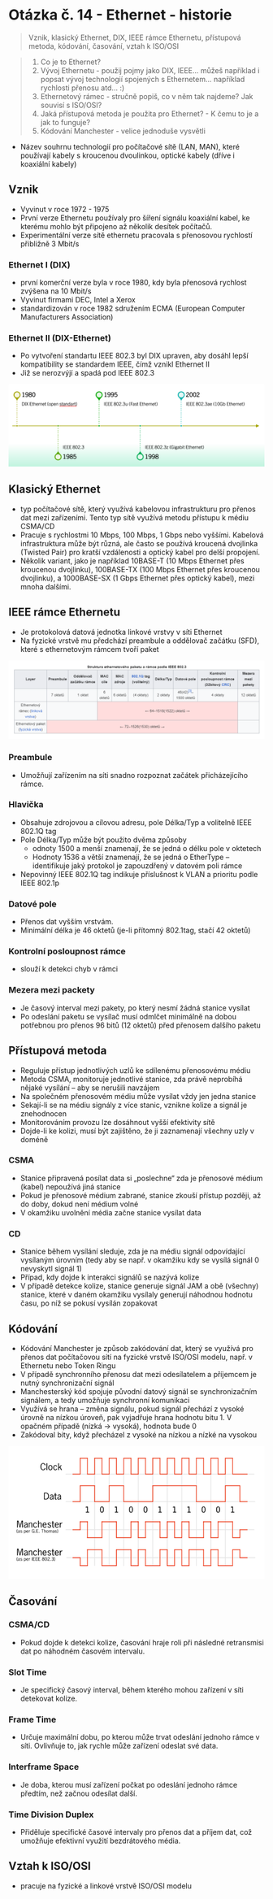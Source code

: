 # Otázka č. 14 - Ethernet - historie


> Vznik, klasický Ethernet, DIX, IEEE rámce Ethernetu, přístupová metoda, kódování, časování, vztah k ISO/OSI 

>1) Co je to Ethernet?
>2) Vývoj Ethernetu - použij pojmy jako DIX, IEEE… můžeš například i popsat vývoj technologií
   spojených s Ethernetem… například rychlosti přenosu atd… :)
>3) Ethernetový rámec - stručně popiš, co v něm tak najdeme? Jak souvisí s ISO/OSI?
>4) Jaká přístupová metoda je použita pro Ethernet? - K čemu to je a jak to funguje?
>5) Kódování Manchester - velice jednoduše vysvětli

- Název souhrnu technologií pro počítačové sítě (LAN, MAN), které používají kabely s kroucenou dvoulinkou, optické kabely (dříve i koaxiální kabely)

## Vznik

- Vyvinut v roce 1972 - 1975
- První verze Ethernetu používaly pro šíření signálu koaxiální kabel, ke kterému mohlo být připojeno až několik desítek počítačů.
- Experimentální verze sítě ethernetu pracovala s přenosovou rychlostí přibližně 3 Mbit/s​

### Ethernet I (DIX)

- první komerční verze byla v roce 1980, kdy byla přenosová rychlost zvýšena na 10 Mbit/s
- Vyvinut firmami DEC, Intel a Xerox 
- standardizován v roce 1982 sdružením ECMA (European Computer Manufacturers Association)

### Ethernet II (DIX-Ethernet)

- Po vytvoření standartu IEEE 802.3 byl DIX upraven, aby dosáhl lepší kompatibility se standardem IEEE, čímž vznikl Ethernet II
- Již se nerozvýjí a spadá pod IEEE 802.3

![Historie Ethernetu](img/14/ethernet-history.png)

## Klasický Ethernet

-  typ počítačové sítě, který využívá kabelovou infrastrukturu pro přenos dat mezi zařízeními. Tento typ sítě využívá metodu přístupu k médiu CSMA/CD
- Pracuje s rychlostmi 10 Mbps, 100 Mbps, 1 Gbps nebo vyššími. Kabelová infrastruktura může být různá, ale často se používá kroucená dvojlinka (Twisted Pair) pro kratší vzdálenosti a optický kabel pro delší propojení.
- Několik variant, jako je například 10BASE-T (10 Mbps Ethernet přes kroucenou dvojlinku), 100BASE-TX (100 Mbps Ethernet přes kroucenou dvojlinku), a 1000BASE-SX (1 Gbps Ethernet přes optický kabel), mezi mnoha dalšími. 

## IEEE rámce Ethernetu

- Je protokolová datová jednotka linkové vrstvy v síti Ethernet
- Na fyzické vrstvě mu předchází preambule a oddělovač začátku (SFD), které s ethernetovým rámcem tvoří paket


![IEEE rámec](img/14/ramec.png)

### Preambule

- Umožňují zařízením na síti snadno rozpoznat začátek přicházejícího rámce.

### Hlavička 
- Obsahuje zdrojovou a cílovou adresu, pole Délka/Typ a volitelně IEEE 802.1Q tag
- Pole Délka/Typ může být použito dvěma způsoby
    - odnoty 1500 a menší znamenají, že se jedná o délku pole v oktetech
    - Hodnoty 1536 a větší znamenají, že se jedná o EtherType – identifikuje jaký protokol je zapouzdřený v datovém poli rámce
- Nepovinný IEEE 802.1Q tag indikuje příslušnost k VLAN a prioritu podle IEEE 802.1p

### Datové pole

- Přenos dat vyšším vrstvám.
- Minimální délka je 46 oktetů (je-li přítomný 802.1tag, stačí 42 oktetů)


### Kontrolní posloupnost rámce

- slouží k detekci chyb v rámci

### Mezera mezi packety 

- Je časový interval mezi pakety, po který nesmí žádná stanice vysílat
- Po odeslání paketu se vysílač musí odmlčet minimálně na dobou potřebnou pro přenos 96 bitů (12 oktetů) před přenosem dalšího paketu

## Přístupová metoda

- Reguluje přístup jednotlivých uzlů ke sdílenému přenosovému médiu
- Metoda CSMA, monitoruje jednotlivé stanice, zda právě neprobíhá nějaké vysílání – aby se nerušili navzájem
- Na společném přenosovém médiu může vysílat vždy jen jedna stanice
- Sekají-li se na médiu signály z více stanic, vznikne kolize a signál je znehodnocen
- Monitorováním provozu lze dosáhnout vyšší efektivity sítě
- Dojde-li ke kolizi, musí být zajištěno, že ji zaznamenají všechny uzly v doméně

### CSMA

- Stanice připravená posílat data si „poslechne“ zda je přenosové médium (kabel) nepoužívá jiná stanice
- Pokud je přenosové médium zabrané, stanice zkouší přístup později, až do doby, dokud není médium volné
- V okamžiku uvolnění média začne stanice vysílat data

### CD

- Stanice během vysílání sleduje, zda je na médiu signál odpovídající vysílaným úrovním (tedy aby se např. v okamžiku kdy se vysílá signál 0 nevyskytl signál 1)
- Případ, kdy dojde k interakci signálů se nazývá kolize
- V případě detekce kolize, stanice generuje signál JAM a obě (všechny) stanice, které v daném okamžiku vysílaly generují náhodnou hodnotu času, po níž se pokusí vysílán zopakovat

## Kódování

- Kódování Manchester je způsob zakódování dat, který se využívá pro přenos dat počítačovou sítí na fyzické vrstvě ISO/OSI modelu, např. v Ethernetu nebo Token Ringu
- V případě synchronního přenosu dat mezi odesílatelem a příjemcem je nutný synchronizační signál
- Manchesterský kód spojuje původní datový signál se synchronizačním signálem, a tedy umožňuje synchronní komunikaci
- Využívá se hrana – změna signálu, pokud signál přechází z vysoké úrovně na nízkou úroveň, pak vyjadřuje hrana hodnotu bitu 1. V opačném případě (nízká -> vysoká), hodnota bude 0
- Zakódoval bity, když přecházel z vysoké na nízkou a nízké na vysokou

![Kódóvání](img/14/kodovani.png)

## Časování

### CSMA/CD

- Pokud dojde k detekci kolize, časování hraje roli při následné retransmisi dat po náhodném časovém intervalu.​

### Slot Time 

- Je specifický časový interval, během kterého mohou zařízení v síti detekovat kolize.​

### Frame Time

-  Určuje maximální dobu, po kterou může trvat odeslání jednoho rámce v síti. Ovlivňuje to, jak rychle může zařízení odeslat své data.

### Interframe Space

- Je doba, kterou musí zařízení počkat po odeslání jednoho rámce předtím, než začnou odesílat další.

### Time Division Duplex

- Přiděluje specifické časové intervaly pro přenos dat a příjem dat, což umožňuje efektivní využití bezdrátového média.​

## Vztah k ISO/OSI

- pracuje na fyzické a linkové vrstvě ISO/OSI modelu